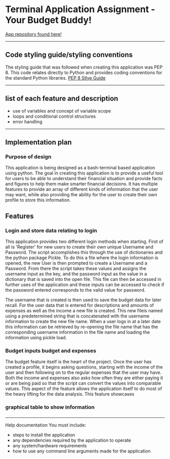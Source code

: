 # Terminal Application Assignment - Your Budget Buddy!

[App repository found here!](https://github.com/daledburg/terminal_application)

---
## Code styling guide/styling conventions
The styling guide that was followed when creating this application was PEP 8. This code relates directly to Python and provides coding conventions for the standard Python libraries.
[PEP 8 Stlye Guide](https://peps.python.org/pep-0008/)

---
## list of each feature and description
- use of variables and concept of variable scope
- loops and conditional control structures
- error handling
---
## Implementation plan
### Purpose of design

This application is being designed as a bash-terminal based application using python. The goal in creating this application is to provide a useful tool for users to be able to understand their financial situation and provide facts and figures to help them make smarter financial decisions. It has multiple features to provide an array of different kinds of information that the user may want, while also providing the ability for the user to create their own profile to store this information.


## Features

### Login and store data relating to login
This application provides two different login methods when starting. First of all is 'Register' for new users to create their own unique Username and Password. The script accomplishes this through the use of dictionaries and the python package Pickle. To do this a file where the login information is opened, the new User is then prompted to create a Username and a Password. From there the script takes these values and assigns the username input as the key, and the password input as the value in a dictionary that is saved into the open file. This file can then be accessed in further uses of the application and these inputs can be accessed to check if the password entered corresponds to the valid value for password.

The username that is created is then used to save the budget data for later recall. For the user data that is entered for descriptions and amounts of expenses as well as the income a new file is created. This new fileis named using a predetermined string that is concatenated with the username information to create the new file name. When a user logs in at a later date this information can be retrieved by re-opening the file name that has the corresponding username information in the file name and loading the information using pickle load.

### Budget inputs budget and expenses
The budget feature itself is the heart of the project. Once the user has created a profile, it begins asking questions, starting with the income of the user and then following on to the regular expenses that the user may have. Both the income and expenses also asks how often they are either paying it or are being paid so that the script can convert the values into comparable values. This aspect of the feature allows the application itself to do most of the heavy lifting for the data analysis. This feature showcases 

### graphical table to show information

### 

---

Help documentation
You must include:
- steps to install the application
- any dependencies required by the application to operate
- any system/hardware requirements
- how to use any command line arguments made for the application